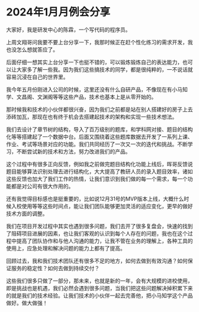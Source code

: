 # 2024年1月月例会分享

大家好，我是研发中心的陈霖，一个写代码的程序员。

上周文翔哥问我要不要上台分享一下，我那时候正在赶个性化练习的需求开发，我也没怎么想就答应了。

后面仔细一想其实上台分享一下也挺不错的，可以锻炼锻炼自己的表达能力，也可以让大家多了解一些我。因为我们这些搞技术的同学，都是很纯粹的，一不说话就容易沉浸在自己的世界里。

我今年五月份刚进入公司的时候，这里还没有什么自研产品，不像现在有小马知学、文昌阁、文渊阁等等这些产品，技术也基本上是从零开始的。

那时候我和技术的小伙伴都很兴奋，因为我们之前都是站在别人搭建好的房子上去添砖加瓦，那现在也有终于机会去搭建起技术的架构和实现一些技术想法。

我们去设计了章节树的结构，导入了百万级别的题库，和学科网对接、题目的结构化等等搭建起了一个数据中台。后面又围绕着这些题库数据去开发了一系列上课、作业、考试等场景对应的功能。我们共同经历了一次又一次的迭代和挑战。不断学习，不断尝试新的技术和方法，努力改进我们的产品。

这个过程中有很多正向反馈，例如我之前做完题目结构化功能上线后，晖哥反馈说题目能够算法识别处理去进行结构化，大大提高了教研人员的录入题目效率，诸如这些反馈也加大了我们工作的热情，让我们意识到我们做的每一个需求，每一个功能都是对公司有很大作用的。

还有我觉得目标感也是挺重要的，比如说12月31号的MVP版本上线，大概什么时候入校使用等等这些时间点，能让我们团队能够更加灵活的适应变化，更早的做好技术方面的调整。

我们在项目开发过程中其实也遇到很多问题，我们去开了很多复盘会，快速的找到了阻碍项目进展的因素，也让我们客观的认识到每个人存在的问题，我也在这个过程中提高了团队协作和与他人沟通的能力，让我不管在业务的理解上，各种工具的使用上，应急处理和解决问题的能力上都有了提高。

回顾过去，我和我们技术团队还有很多不足的地方，如何去做到有效沟通？如何保证服务的稳定性？如何去做到持续交付？

这些我们很多只做了一部分，那未来，也就是新的一年，会有大规模的进校使用，即是挑战也是机遇，我们必然会遇到很多问题，当我们把这些问题解决掉积累下来的就是我们的技术经验。让我们技术的小伙伴一起去完善他，把小马知学这个产品做好。做大做强！

